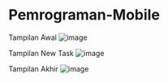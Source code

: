 ﻿# Pemrograman-Mobile
 
 Tampilan Awal
 ![image](https://user-images.githubusercontent.com/96230659/207588589-8462553f-64ca-4f84-bd1e-db6022eb6c13.png)
 
 Tampilan New Task
![image](https://user-images.githubusercontent.com/96230659/207589099-211730bb-d846-4cc4-9c71-3686d5887d44.png)

Tampilan Akhir
![image](https://user-images.githubusercontent.com/96230659/207589309-f1e75061-9a05-4c94-8902-63ed60343844.png)



